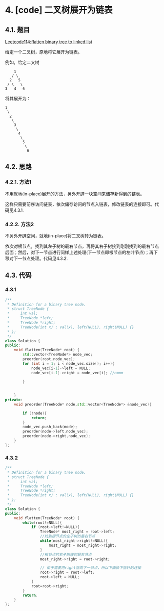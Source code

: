# 4. [code] 二叉树展开为链表

## 4.1. 题目

[Leetcode114:flatten binary tree to linked list](https://leetcode-cn.com/problems/flatten-binary-tree-to-linked-list)

给定一个二叉树，原地将它展开为链表。

例如，给定二叉树
```
    1
   / \
  2   5
 / \   \
3   4   6
```
将其展开为：
```
1
 \
  2
   \
    3
     \
      4
       \
        5
         \
          6
```

## 4.2. 思路

### 4.2.1. 方法1

不用就地(in-place)展开的方法，另外开辟一块空间来储存新得到的链表。

这样只需要前序访问链表，依次储存访问的节点入链表，修改链表的连接即可。代码见4.3.1.

### 4.2.2. 方法2

不另外开辟空间，就地(in-place)将二叉树转为链表。

依次对根节点，找到其左子树的最右节点，再将其右子树接到刚刚找到的最右节点后面；然后，对下一节点进行同样上述处理(下一节点即根节点的左叶节点)；再下移对下一节点处理。代码见4.3.2.

## 4.3. 代码

### 4.3.1

```c++
/**
 * Definition for a binary tree node.
 * struct TreeNode {
 *     int val;
 *     TreeNode *left;
 *     TreeNode *right;
 *     TreeNode(int x) : val(x), left(NULL), right(NULL) {}
 * };
 */
class Solution {
public:
    void flatten(TreeNode* root) {
        std::vector<TreeNode*> node_vec;
        preorder(root,node_vec);
        for (int i = 1; i < node_vec.size(); i++){
            node_vec[i-1]->left = NULL;
            node_vec[i-1]->right = node_vec[i]; //emmm
            
        }

        
    }
private:
    void preorder(TreeNode* node,std::vector<TreeNode*> &node_vec){

        if (!node){
            return;
        }
        node_vec.push_back(node);
        preorder(node->left,node_vec);
        preorder(node->right,node_vec);
    }
};
```

### 4.3.2

```c++
/**
 * Definition for a binary tree node.
 * struct TreeNode {
 *     int val;
 *     TreeNode *left;
 *     TreeNode *right;
 *     TreeNode(int x) : val(x), left(NULL), right(NULL) {}
 * };
 */
class Solution {
public:
    void flatten(TreeNode* root) {
        while(root!=NULL){
            if (root->left!=NULL){
                TreeNode* most_right = root->left;
                //找到根节点的左子树的最右节点
                while(most_right->right!=NULL){
                    most_right = most_right->right;
                }
                //根节点的右子树接到最右节点
                most_right->right = root->right;

                // 由于需要用right指向下一节点，所以下面换下指针的连接
                root->right = root->left;
                root->left = NULL;
            }
            root=root->right;
        }
        return;
    }
};
```
